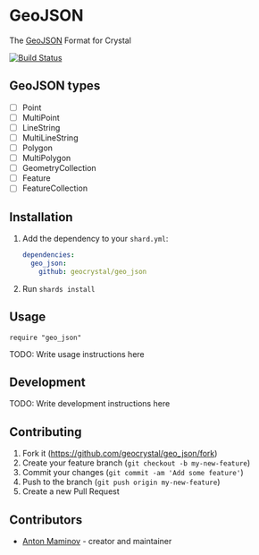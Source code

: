 # GeoJSON

The [GeoJSON](https://tools.ietf.org/html/rfc7946) Format for Crystal

[![Build Status](https://travis-ci.org/geocrystal/geo_json.svg?branch=master)](https://travis-ci.org/geocrystal/geo_json)

## GeoJSON types

- [ ] Point
- [ ] MultiPoint
- [ ] LineString
- [ ] MultiLineString
- [ ] Polygon
- [ ] MultiPolygon
- [ ] GeometryCollection
- [ ] Feature
- [ ] FeatureCollection

## Installation

1. Add the dependency to your `shard.yml`:

   ```yaml
   dependencies:
     geo_json:
       github: geocrystal/geo_json
   ```

2. Run `shards install`

## Usage

```crystal
require "geo_json"
```

TODO: Write usage instructions here

## Development

TODO: Write development instructions here

## Contributing

1. Fork it (<https://github.com/geocrystal/geo_json/fork>)
2. Create your feature branch (`git checkout -b my-new-feature`)
3. Commit your changes (`git commit -am 'Add some feature'`)
4. Push to the branch (`git push origin my-new-feature`)
5. Create a new Pull Request

## Contributors

- [Anton Maminov](https://github.com/mamantoha) - creator and maintainer
